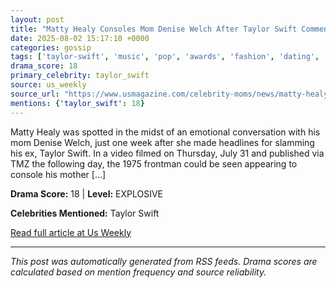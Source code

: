 ```yaml
---
layout: post
title: "Matty Healy Consoles Mom Denise Welch After Taylor Swift Comments"
date: 2025-08-02 15:17:10 +0000
categories: gossip
tags: ['taylor-swift', 'music', 'pop', 'awards', 'fashion', 'dating', 'source-us_weekly', 'drama-explosive']
drama_score: 18
primary_celebrity: taylor_swift
source: us_weekly
source_url: "https://www.usmagazine.com/celebrity-moms/news/matty-healy-consoles-mom-denise-welch-after-taylor-swift-comments/"
mentions: {'taylor_swift': 18}
---
```


Matty Healy was spotted in the midst of an emotional conversation with his mom Denise Welch, just one week after she made headlines for slamming his ex, Taylor Swift. In a video filmed on Thursday, July 31 and published via TMZ the following day, the 1975 frontman could be seen appearing to console his mother [&#8230;]

**Drama Score:** 18 | **Level:** EXPLOSIVE

**Celebrities Mentioned:** Taylor Swift

[Read full article at Us Weekly](https://www.usmagazine.com/celebrity-moms/news/matty-healy-consoles-mom-denise-welch-after-taylor-swift-comments/)

---
*This post was automatically generated from RSS feeds. Drama scores are calculated based on mention frequency and source reliability.*
